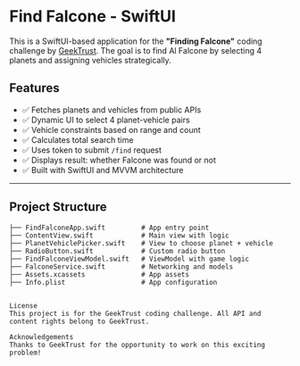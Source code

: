 #  Find Falcone - SwiftUI

This is a SwiftUI-based application for the **"Finding Falcone"** coding challenge by [GeekTrust](https://www.geektrust.in/). The goal is to find Al Falcone by selecting 4 planets and assigning vehicles strategically.

##  Features

- ✅ Fetches planets and vehicles from public APIs
- ✅ Dynamic UI to select 4 planet-vehicle pairs
- ✅ Vehicle constraints based on range and count
- ✅ Calculates total search time
- ✅ Uses token to submit `/find` request
- ✅ Displays result: whether Falcone was found or not
- ✅ Built with SwiftUI and MVVM architecture

---

##  Project Structure

```plaintext
├── FindFalconeApp.swift         # App entry point
├── ContentView.swift            # Main view with logic
├── PlanetVehiclePicker.swift    # View to choose planet + vehicle
├── RadioButton.swift            # Custom radio button
├── FindFalconeViewModel.swift   # ViewModel with game logic
├── FalconeService.swift         # Networking and models
├── Assets.xcassets              # App assets
├── Info.plist                   # App configuration


License
This project is for the GeekTrust coding challenge. All API and content rights belong to GeekTrust.

Acknowledgements
Thanks to GeekTrust for the opportunity to work on this exciting problem!
